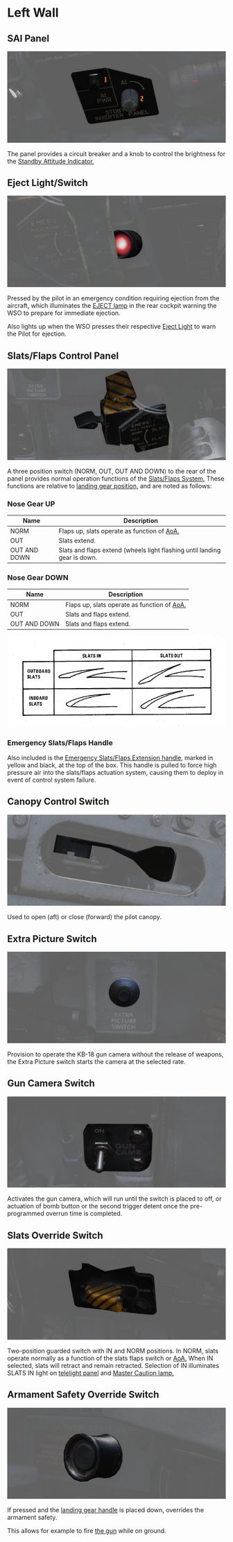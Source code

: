 # Left Wall

## SAI Panel

![sai_panel](../../../img/pilot_sai_panel.jpg)

The panel provides a circuit breaker and a knob to control the brightness for
the [Standby Attitude Indicator.](../../pilot/flight_director_group.md#standby-attitude-indicator)

## Eject Light/Switch

![PilEjectLight](../../../img/pilot_eject_light.jpg)

Pressed by the pilot in an emergency condition requiring ejection from the
aircraft, which illuminates the [EJECT lamp](../../../systems/emergency.md#eject-light) in the rear
cockpit warning the WSO to prepare for immediate ejection.

Also lights up when the WSO presses their
respective [Eject Light](../../../systems/emergency.md#eject-light) to warn the Pilot for ejection.

## Slats/Flaps Control Panel

![FlapSlatPan](../../../img/pilot_slats_flaps_control_panel.jpg)

A three position switch (NORM, OUT, OUT AND DOWN) to the rear of the panel
provides normal operation functions of
the [Slats/Flaps System.](../../../systems/flight_controls_gear/flight_controls.md#slats-flap-system)
These functions are relative
to [landing gear position,](../../../systems/flight_controls_gear/gear_ground_handling.md) and are
noted as follows:

### Nose Gear UP

| Name         | Description                                                                                                                    |
|--------------|--------------------------------------------------------------------------------------------------------------------------------|
| NORM         | Flaps up, slats operate as function of [AoA.](../../../systems/flight_controls_gear/flight_controls.md#angle-of-attack-system) |
| OUT          | Slats extend.                                                                                                                  |
| OUT AND DOWN | Slats and flaps extend (wheels light flashing until landing gear is down.                                                      |

### Nose Gear DOWN

| Name         | Description                                                                                                                    |
|--------------|--------------------------------------------------------------------------------------------------------------------------------|
| NORM         | Flaps up, slats operate as function of [AoA.](../../../systems/flight_controls_gear/flight_controls.md#angle-of-attack-system) |
| OUT          | Slats and flaps extend.                                                                                                        |
| OUT AND DOWN | Slats and flaps extend.                                                                                                        |

![SlatsRelative](../../../img/SlatsRelative.jpg)

### Emergency Slats/Flaps Handle

Also included is
the [Emergency Slats/Flaps Extension handle,](../../../systems/flight_controls_gear/flight_controls.md#slats-flap-system)
marked in yellow and black, at the top of the box. This handle is pulled to force high
pressure air into the slats/flaps actuation system, causing them to deploy in
event of control system failure.

## Canopy Control Switch

![PilCanSel](../../../img/pilot_canopy_control_switch.jpg)

Used to open (aft) or close (forward) the pilot canopy.

## Extra Picture Switch

![ExtraPic](../../../img/pilot_extra_picture_switch.jpg)

Provision to operate the KB-18 gun camera without the release of weapons, the
Extra Picture switch starts the camera at the selected rate.

## Gun Camera Switch

![Gun Camera Switch](../../../img/pilot_gun_camera_switch.jpg)

Activates the gun camera, which will run until the switch is placed to off, or
actuation of bomb button or the second trigger detent once the pre-programmed overrun
time is completed.

## Slats Override Switch

![Slats Override Switch](../../../img/pilot_slats_override_switch.jpg)

Two-position guarded switch with IN and NORM positions. In NORM, slats operate
normally as a function of the slats flaps switch
or [AoA.](../../../systems/flight_controls_gear/flight_controls.md#angle-of-attack-system) When IN
selected, slats
will retract and remain retracted. Selection of IN illuminates SLATS IN light on
[telelight panel](../../../systems/emergency.md#telelight-panel)
and [Master Caution lamp.](../../../systems/emergency.md#master-caution)

## Armament Safety Override Switch

![Armament Safety Override Switch](../../../img/pilot_armament_override.jpg)

If pressed and
the [landing gear handle](../../../systems/flight_controls_gear/gear_ground_handling.md#landing-gear-control-handle)
is placed down, overrides the armament safety.

This allows for example to fire [the gun](../../../stores/guns.md) while on ground.
